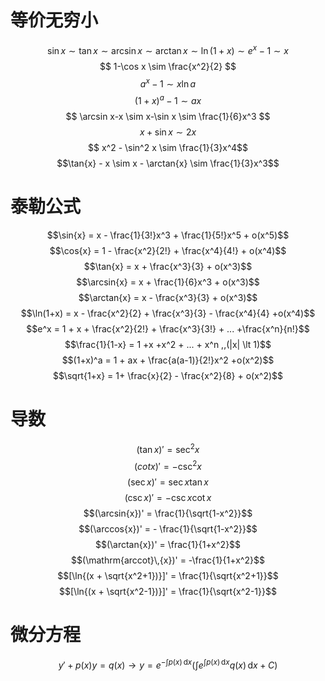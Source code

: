# 等价无穷小
$$
\sin x \sim \tan x \sim \arcsin x \sim \arctan x \sim \ln (1+x) \sim e^x-1 \sim x
$$
$$
1-\cos x \sim \frac{x^2}{2}
$$
$$ a^x-1 \sim x\ln a $$
$$ (1+x)^a-1 \sim ax $$
$$ 
\arcsin x-x \sim x-\sin x \sim \frac{1}{6}x^3 
$$
$$ x+\sin x \sim 2x $$
$$ x^2 - \sin^2 x \sim \frac{1}{3}x^4$$
$$\tan{x} - x  \sim x - \arctan{x} \sim \frac{1}{3}x^3$$

# 泰勒公式
$$\sin{x} = x - \frac{1}{3!}x^3 + \frac{1}{5!}x^5 + o(x^5)$$
$$\cos{x} = 1 - \frac{x^2}{2!} + \frac{x^4}{4!} + o(x^4)$$
$$\tan{x} = x + \frac{x^3}{3} + o(x^3)$$
$$\arcsin{x} = x + \frac{1}{6}x^3 + o(x^3)$$
$$\arctan{x} = x - \frac{x^3}{3} + o(x^3)$$
$$\ln(1+x) = x - \frac{x^2}{2} + \frac{x^3}{3} - \frac{x^4}{4} +o(x^4)$$
$$e^x = 1 + x + \frac{x^2}{2!} + \frac{x^3}{3!} + ... +\frac{x^n}{n!}$$
$$\frac{1}{1-x} = 1 +x +x^2 + ... + x^n ,,(|x| \lt 1)$$
$$(1+x)^a = 1 + ax + \frac{a(a-1)}{2!}x^2 +o(x^2)$$ 
$$\sqrt{1+x} = 1+ \frac{x}{2} - \frac{x^2}{8} + o(x^2)$$
<!-- $$\lim_{x \to ?} \frac{f(x)}{g(x)} \xlongequal [\frac{\infty}{\infty}] {\frac{0}{0}} \lim_{x \to ?} \frac{f'(x)}{g'(x)}$$ -->
# 导数
$$(\tan{x})' = \sec^2{x}$$
$$(cot{x})' = -\csc^2{x}$$
$$(\sec{x})' = \sec{x} \tan{x}$$ 
$$(\csc{x})' = -\csc{x} \cot{x}$$
$$(\arcsin{x})' = \frac{1}{\sqrt{1-x^2}}$$ 
$$(\arccos{x})' = - \frac{1}{\sqrt{1-x^2}}$$
$$(\arctan{x})' = \frac{1}{1+x^2}$$ 
$$(\mathrm{arccot}\,{x})' = -\frac{1}{1+x^2}$$
$$[\ln{(x + \sqrt{x^2+1})}]' = \frac{1}{\sqrt{x^2+1}}$$ 
$$[\ln{(x + \sqrt{x^2-1})}]' = \frac{1}{\sqrt{x^2-1}}$$
# 微分方程
$$ y'+p(x)y=q(x) \rightarrow y=e^{-\int{p(x)\,\mathrm{d}x}}(\int{e^{\int{p(x)\,\mathrm{d}x}}q{(x)\,\mathrm{d}x}}+C) $$